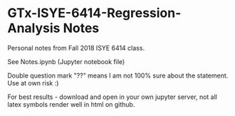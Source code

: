 # GTx-ISYE-6414-Regression-Analysis Notes

Personal notes from Fall 2018 ISYE 6414 class. 

See Notes.ipynb (Jupyter notebook file)

Double question mark "??" means I am not 100% sure about the statement. Use at own risk :)

For best results - download and open in your own jupyter server, not all latex symbols render well in html on github.
